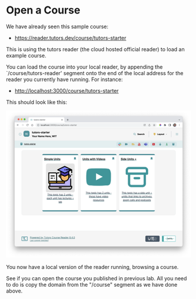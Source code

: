 # Open a Course

We have already seen this sample course:

- <https://reader.tutors.dev/course/tutors-starter>

This is using the tutors reader (the cloud hosted official reader) to load an example course.

You can load the course into your local reader, by appending the `/course/tutors-reader' segment onto the end of the local address for the reader you currently have running. For instance:

- <http://localhost:3000/course/tutors-starter>

This should look like this:

![](img/02.png)

You now have a local version of the reader running, browsing a course.

See if you can open the course you published in previous lab. All you need to do is copy the domain from the "/course" segment as we have done above.
